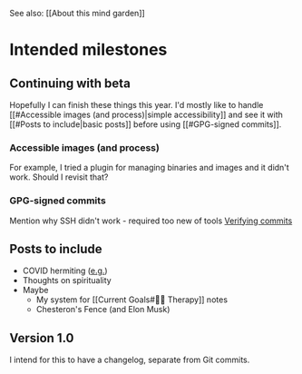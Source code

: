 See also: [[About this mind garden]]

# Intended milestones

## Continuing with beta

Hopefully I can finish these things this year. I'd mostly like to handle [[#Accessible images (and process)|simple accessibility]] and see it with [[#Posts to include|basic posts]] before using [[#GPG-signed commits]].

### Accessible images (and process)

For example, I tried a plugin for managing binaries and images and it didn't work. Should I revisit that?

### GPG-signed commits

Mention why SSH didn't work - required too new of tools
[Verifying commits](https://calebhearth.com/sign-git-with-ssh)

## Posts to include

* COVID hermiting ([e.g.](https://www.news-medical.net/amp/news/20221127/Long-COVID-brain-fog-and-fatigue-negatively-impact-all-facets-of-daily-life.aspx))
* Thoughts on spirituality
* Maybe
	* My system for [[Current Goals#👩‍⚕️ Therapy]] notes
	* Chesteron's Fence (and Elon Musk)

## Version 1.0

I intend for this to have a changelog, separate from Git commits.

